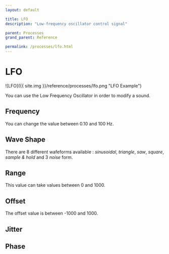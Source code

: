 ```yaml
---
layout: default

title: LFO
description: "Low-frequency oscillator control signal"

parent: Processes
grand_parent: Reference

permalink: /processes/lfo.html
---
```

# LFO

![LFO]({{ site.img }}/reference/processes/lfo.png "LFO Example")

You can use the Low Frequency Oscillator in order to modify a sound.

## Frequency

You can change the value between 0.10 and 100 Hz.

## Wave Shape

There are 8 different wafeforms available : _sinusoidal_, _triangle_, _saw_, _square_, _sample_ _&_ _hold_ and  3 _noise_ form.

## Range

This value can take values between 0 and 1000.

## Offset

The offset value is between -1000 and 1000.

## Jitter

## Phase
